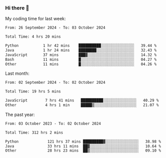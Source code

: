 ### Hi there 👋

My coding time for last week:

<!--START_SECTION:week-->

```txt
From: 26 September 2024 - To: 03 October 2024

Total Time: 4 hrs 20 mins

Python           1 hr 42 mins    ██████████░░░░░░░░░░░░░░░   39.44 %
Java             1 hr 24 mins    ████████░░░░░░░░░░░░░░░░░   32.43 %
JavaScript       37 mins         ███▓░░░░░░░░░░░░░░░░░░░░░   14.32 %
Bash             11 mins         █░░░░░░░░░░░░░░░░░░░░░░░░   04.27 %
Other            11 mins         █░░░░░░░░░░░░░░░░░░░░░░░░   04.26 %
```

<!--END_SECTION:week-->

Last month:

<!--START_SECTION:month-->

```txt
From: 02 September 2024 - To: 02 October 2024

Total Time: 19 hrs 5 mins

JavaScript        7 hrs 41 mins   ██████████░░░░░░░░░░░░░░░   40.29 %
Other             4 hrs 1 min     █████▒░░░░░░░░░░░░░░░░░░░   21.07 %
```

<!--END_SECTION:month-->

The past year:

<!--START_SECTION:year-->

```txt
From: 03 October 2023 - To: 02 October 2024

Total Time: 312 hrs 2 mins

Python             121 hrs 37 mins █████████▓░░░░░░░░░░░░░░░   38.98 %
Java               33 hrs 11 mins  ██▓░░░░░░░░░░░░░░░░░░░░░░   10.64 %
Other              28 hrs 23 mins  ██▒░░░░░░░░░░░░░░░░░░░░░░   09.10 %
```

<!--END_SECTION:year-->
